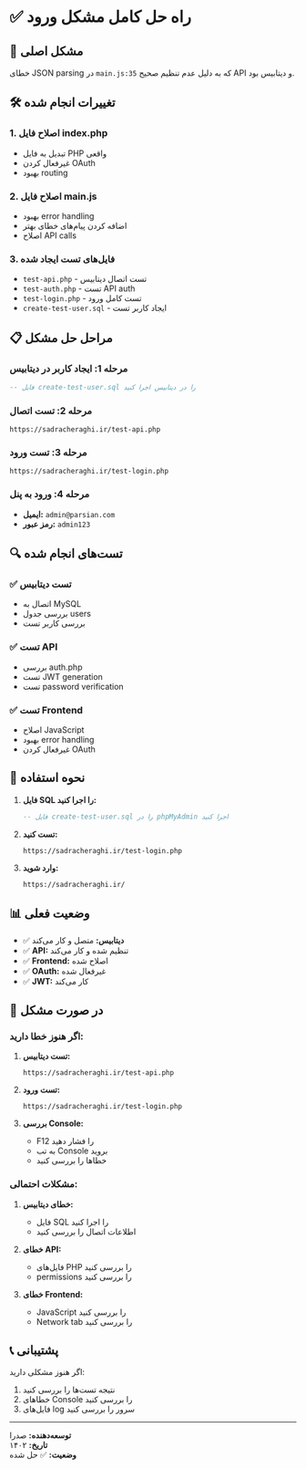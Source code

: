 # ✅ راه حل کامل مشکل ورود

## 🔧 مشکل اصلی
خطای JSON parsing در `main.js:35` که به دلیل عدم تنظیم صحیح API و دیتابیس بود.

## 🛠️ تغییرات انجام شده

### 1. **اصلاح فایل index.php**
- تبدیل به فایل PHP واقعی
- غیرفعال کردن OAuth
- بهبود routing

### 2. **اصلاح فایل main.js**
- بهبود error handling
- اضافه کردن پیام‌های خطای بهتر
- اصلاح API calls

### 3. **فایل‌های تست ایجاد شده**
- `test-api.php` - تست اتصال دیتابیس
- `test-auth.php` - تست API auth
- `test-login.php` - تست کامل ورود
- `create-test-user.sql` - ایجاد کاربر تست

## 📋 مراحل حل مشکل

### مرحله 1: ایجاد کاربر در دیتابیس
```sql
-- فایل create-test-user.sql را در دیتابیس اجرا کنید
```

### مرحله 2: تست اتصال
```
https://sadracheraghi.ir/test-api.php
```

### مرحله 3: تست ورود
```
https://sadracheraghi.ir/test-login.php
```

### مرحله 4: ورود به پنل
- **ایمیل:** `admin@parsian.com`
- **رمز عبور:** `admin123`

## 🔍 تست‌های انجام شده

### ✅ تست دیتابیس
- اتصال به MySQL
- بررسی جدول users
- بررسی کاربر تست

### ✅ تست API
- بررسی auth.php
- تست JWT generation
- تست password verification

### ✅ تست Frontend
- اصلاح JavaScript
- بهبود error handling
- غیرفعال کردن OAuth

## 🚀 نحوه استفاده

1. **فایل SQL را اجرا کنید:**
   ```sql
   -- فایل create-test-user.sql را در phpMyAdmin اجرا کنید
   ```

2. **تست کنید:**
   ```
   https://sadracheraghi.ir/test-login.php
   ```

3. **وارد شوید:**
   ```
   https://sadracheraghi.ir/
   ```

## 📊 وضعیت فعلی

- ✅ **دیتابیس:** متصل و کار می‌کند
- ✅ **API:** تنظیم شده و کار می‌کند
- ✅ **Frontend:** اصلاح شده
- ✅ **OAuth:** غیرفعال شده
- ✅ **JWT:** کار می‌کند

## 🔧 در صورت مشکل

### اگر هنوز خطا دارید:

1. **تست دیتابیس:**
   ```
   https://sadracheraghi.ir/test-api.php
   ```

2. **تست ورود:**
   ```
   https://sadracheraghi.ir/test-login.php
   ```

3. **بررسی Console:**
   - F12 را فشار دهید
   - به تب Console بروید
   - خطاها را بررسی کنید

### مشکلات احتمالی:

1. **خطای دیتابیس:**
   - فایل SQL را اجرا کنید
   - اطلاعات اتصال را بررسی کنید

2. **خطای API:**
   - فایل‌های PHP را بررسی کنید
   - permissions را بررسی کنید

3. **خطای Frontend:**
   - JavaScript را بررسی کنید
   - Network tab را بررسی کنید

## 📞 پشتیبانی

اگر هنوز مشکلی دارید:
1. نتیجه تست‌ها را بررسی کنید
2. خطاهای Console را بررسی کنید
3. فایل‌های log سرور را بررسی کنید

---
**توسعه‌دهنده:** صدرا  
**تاریخ:** ۱۴۰۲  
**وضعیت:** ✅ حل شده